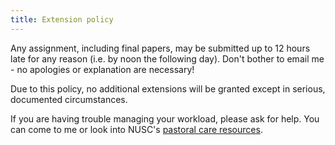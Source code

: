 ```yaml
---
title: Extension policy
---
```


Any assignment, including final papers, may be submitted up to 12 hours late for any reason (i.e. by noon the following day). Don't bother to email me - no apologies or explanation are necessary!

Due to this policy, no additional extensions will be granted except in serious, documented circumstances.

If you are having trouble managing your workload, please ask for help. You can come to me or look into NUSC's [pastoral care resources](https://tinyurl.com/nuscpastoralcare).
